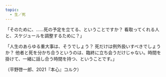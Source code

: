 ```yaml
---
topic:
  - 生／死
---
```

「そのために、……死の予定を立てる、ということですか？ 看取ってくれる人と、スケジュールを調整するために？」

「人生のあらゆる重大事は、そうでしょう？ 死だけは例外扱いすべきでしょうか？ 他者と死を分かち合うというのは、臨終に立ち会うだけじゃない。時間を掛けて、一緒に話し合う時間を持つ、ということです。」

（平野啓一郎、2021『本心』コルク）